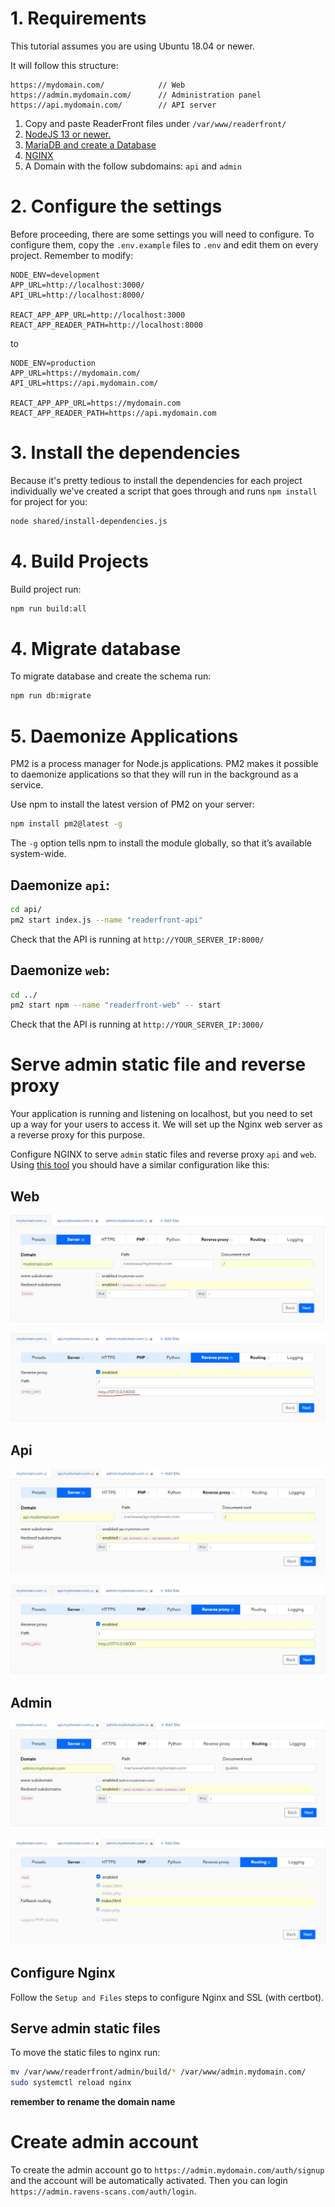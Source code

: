 # 1. Requirements

This tutorial assumes you are using Ubuntu 18.04 or newer.

It will follow this structure:

```
https://mydomain.com/            // Web
https://admin.mydomain.com/      // Administration panel
https://api.mydomain.com/        // API server
```

1. Copy and paste ReaderFront files under `/var/www/readerfront/`
2. [NodeJS 13 or newer.](https://www.digitalocean.com/community/tutorials/how-to-install-node-js-on-ubuntu-18-04)
3. [MariaDB and create a Database](https://www.digitalocean.com/community/tutorials/how-to-install-mariadb-on-ubuntu-18-04)
4. [NGINX](https://www.digitalocean.com/community/tutorials/how-to-install-nginx-on-ubuntu-18-04)
5. A Domain with the follow subdomains: `api` and `admin`

# 2. Configure the settings

Before proceeding, there are some settings you will need to configure. To configure them, copy the `.env.example` files to `.env` and edit them on every project.
Remember to modify:

```
NODE_ENV=development
APP_URL=http://localhost:3000/
API_URL=http://localhost:8000/

REACT_APP_APP_URL=http://localhost:3000
REACT_APP_READER_PATH=http://localhost:8000
```

to

```
NODE_ENV=production
APP_URL=https://mydomain.com/
API_URL=https://api.mydomain.com/

REACT_APP_APP_URL=https://mydomain.com
REACT_APP_READER_PATH=https://api.mydomain.com
```

# 3. Install the dependencies

Because it's pretty tedious to install the dependencies for each project individually we've created a script that goes through and runs `npm install` for project for you:

```sh
node shared/install-dependencies.js
```

# 4. Build Projects

Build project run:

```sh
npm run build:all
```

# 4. Migrate database

To migrate database and create the schema run:

```sh
npm run db:migrate
```

# 5. Daemonize Applications

PM2 is a process manager for Node.js applications. PM2 makes it possible to daemonize applications so that they will run in the background as a service.

Use npm to install the latest version of PM2 on your server:

```sh
npm install pm2@latest -g
```

The `-g` option tells npm to install the module globally, so that it’s available system-wide.

## Daemonize `api`:

```sh
cd api/
pm2 start index.js --name "readerfront-api"
```

Check that the API is running at `http://YOUR_SERVER_IP:8000/`

## Daemonize `web`:

```sh
cd ../
pm2 start npm --name "readerfront-web" -- start
```

Check that the API is running at `http://YOUR_SERVER_IP:3000/`

# Serve admin static file and reverse proxy

Your application is running and listening on localhost, but you need to set up a way for your users to access it. We will set up the Nginx web server as a reverse proxy for this purpose.

Configure NGINX to serve `admin` static files and reverse proxy `api` and `web`. Using [this tool](https://www.digitalocean.com/community/tools/nginx) you should have a similar configuration like this:

## Web

![alt text](./assets/conf_web_server.JPG 'web server tab')

![alt text](./assets/conf_web_reverseproxy.JPG 'web reverse proxy tab')

## Api

![alt text](./assets/conf_api_server.JPG 'api server tab')

![alt text](./assets/conf_api_reverseproxy.JPG 'api reverse proxy tab')

## Admin

![alt text](./assets/conf_admin_server.JPG 'admin server tab')

![alt text](./assets/conf_admin_routing.JPG 'admin routing tab')

## Configure Nginx

Follow the `Setup and Files` steps to configure Nginx and SSL (with certbot).

## Serve admin static files

To move the static files to nginx run:

```sh
mv /var/www/readerfront/admin/build/* /var/www/admin.mydomain.com/
sudo systemctl reload nginx
```

**remember to rename the domain name**

# Create admin account

To create the admin account go to `https://admin.mydomain.com/auth/signup` and the account will be automatically activated. Then you can login `https://admin.ravens-scans.com/auth/login`.

